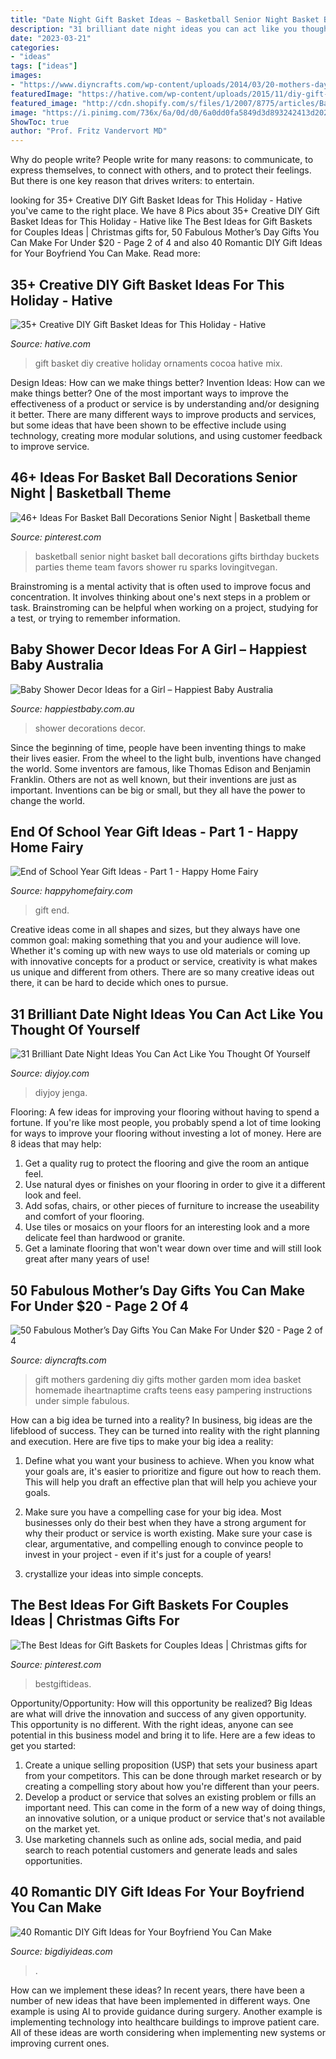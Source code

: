 ```yaml
---
title: "Date Night Gift Basket Ideas ~ Basketball Senior Night Basket Ball Decorations Gifts Birthday Buckets Parties Theme Team Favors Shower Ru Sparks Lovingitvegan"
description: "31 brilliant date night ideas you can act like you thought of yourself"
date: "2023-03-21"
categories:
- "ideas"
tags: ["ideas"]
images:
- "https://www.diyncrafts.com/wp-content/uploads/2014/03/20-mothers-day-gift.jpg"
featuredImage: "https://hative.com/wp-content/uploads/2015/11/diy-gift-basket-ideas/11-creative-diy-gift-basket-ideas.jpg"
featured_image: "http://cdn.shopify.com/s/files/1/2007/8775/articles/Baby-shower-decorations-for-girls_1300x@2x.jpg?v=1587694329"
image: "https://i.pinimg.com/736x/6a/0d/d0/6a0dd0fa5849d3d893242413d2028c8b.jpg"
ShowToc: true
author: "Prof. Fritz Vandervort MD"
---
```



Why do people write?
People write for many reasons: to communicate, to express themselves, to connect with others, and to protect their feelings. But there is one key reason that drives writers: to entertain.

	

		
looking for 35+ Creative DIY Gift Basket Ideas for This Holiday - Hative you've came to the right place. We have 8 Pics about 35+ Creative DIY Gift Basket Ideas for This Holiday - Hative like The Best Ideas for Gift Baskets for Couples Ideas | Christmas gifts for, 50 Fabulous Mother’s Day Gifts You Can Make For Under $20 - Page 2 of 4 and also 40 Romantic DIY Gift Ideas for Your Boyfriend You Can Make. Read more:
		
    
## 35+ Creative DIY Gift Basket Ideas For This Holiday - Hative

<img loading=lazy src="https://hative.com/wp-content/uploads/2015/11/diy-gift-basket-ideas/11-creative-diy-gift-basket-ideas.jpg" onerror="this.onerror=null;this.src='https://tse1.mm.bing.net/th?id=OIP.ub9TIgyz9SN2lHbaJHXKtwHaQW&amp;pid=15.1';" alt="35+ Creative DIY Gift Basket Ideas for This Holiday - Hative">

_Source: hative.com_

>gift basket diy creative holiday ornaments cocoa hative mix. 

	

Design Ideas: How can we make things better?
Invention Ideas: How can we make things better?
One of the most important ways to improve the effectiveness of a product or service is by understanding and/or designing it better. There are many different ways to improve products and services, but some ideas that have been shown to be effective include using technology, creating more modular solutions, and using customer feedback to improve service.

    
## 46+ Ideas For Basket Ball Decorations Senior Night | Basketball Theme

<img loading=lazy src="https://i.pinimg.com/736x/6a/0d/d0/6a0dd0fa5849d3d893242413d2028c8b.jpg" onerror="this.onerror=null;this.src='https://tse4.mm.bing.net/th?id=OIP.4YVLSDxT28swSzrjquSHmgAAAA&amp;pid=15.1';" alt="46+ Ideas For Basket Ball Decorations Senior Night | Basketball theme">

_Source: pinterest.com_

>basketball senior night basket ball decorations gifts birthday buckets parties theme team favors shower ru sparks lovingitvegan. 

	

Brainstroming is a mental activity that is often used to improve focus and concentration. It involves thinking about one's next steps in a problem or task. Brainstroming can be helpful when working on a project, studying for a test, or trying to remember information.

    
## Baby Shower Decor Ideas For A Girl – Happiest Baby Australia

<img loading=lazy src="http://cdn.shopify.com/s/files/1/2007/8775/articles/Baby-shower-decorations-for-girls_1300x@2x.jpg?v=1587694329" onerror="this.onerror=null;this.src='https://tse1.mm.bing.net/th?id=OIP.Tm4lB2u5WD5QtL3TH7Si2gHaE7&amp;pid=15.1';" alt="Baby Shower Decor Ideas for a Girl – Happiest Baby Australia">

_Source: happiestbaby.com.au_

>shower decorations decor. 

	

Since the beginning of time, people have been inventing things to make their lives easier. From the wheel to the light bulb, inventions have changed the world. Some inventors are famous, like Thomas Edison and Benjamin Franklin. Others are not as well known, but their inventions are just as important. Inventions can be big or small, but they all have the power to change the world.

    
## End Of School Year Gift Ideas - Part 1 - Happy Home Fairy

<img loading=lazy src="https://happyhomefairy.com/wp-content/uploads/2012/05/fave-things1.jpg" onerror="this.onerror=null;this.src='https://tse1.mm.bing.net/th?id=OIP.22hQ1zehTNHWYYsrzBU34AHaLL&amp;pid=15.1';" alt="End of School Year Gift Ideas - Part 1 - Happy Home Fairy">

_Source: happyhomefairy.com_

>gift end. 

	

Creative ideas come in all shapes and sizes, but they always have one common goal: making something that you and your audience will love. Whether it's coming up with new ways to use old materials or coming up with innovative concepts for a product or service, creativity is what makes us unique and different from others. There are so many creative ideas out there, it can be hard to decide which ones to pursue.

    
## 31 Brilliant Date Night Ideas You Can Act Like You Thought Of Yourself

<img loading=lazy src="https://diyjoy.com/wp-content/uploads/2017/01/Scary-Movie-Date-Night.jpg" onerror="this.onerror=null;this.src='https://tse1.mm.bing.net/th?id=OIP.j8GHjQXyTCObGsELzw3IdwHaKZ&amp;pid=15.1';" alt="31 Brilliant Date Night Ideas You Can Act Like You Thought Of Yourself">

_Source: diyjoy.com_

>diyjoy jenga. 

	

Flooring: A few ideas for improving your flooring without having to spend a fortune.
If you're like most people, you probably spend a lot of time looking for ways to improve your flooring without investing a lot of money. Here are 8 ideas that may help: 
1. Get a quality rug to protect the flooring and give the room an antique feel. 
2. Use natural dyes or finishes on your flooring in order to give it a different look and feel. 
3. Add sofas, chairs, or other pieces of furniture to increase the useability and comfort of your flooring. 
4. Use tiles or mosaics on your floors for an interesting look and a more delicate feel than hardwood or granite. 
5. Get a laminate flooring that won't wear down over time and will still look great after many years of use! 

    
## 50 Fabulous Mother’s Day Gifts You Can Make For Under $20 - Page 2 Of 4

<img loading=lazy src="https://www.diyncrafts.com/wp-content/uploads/2014/03/20-mothers-day-gift.jpg" onerror="this.onerror=null;this.src='https://tse2.mm.bing.net/th?id=OIP.fi-5d3b9oYMb3MHXBaGjAwHaKX&amp;pid=15.1';" alt="50 Fabulous Mother’s Day Gifts You Can Make For Under $20 - Page 2 of 4">

_Source: diyncrafts.com_

>gift mothers gardening diy gifts mother garden mom idea basket homemade iheartnaptime crafts teens easy pampering instructions under simple fabulous. 

	

How can a big idea be turned into a reality?
In business, big ideas are the lifeblood of success. They can be turned into reality with the right planning and execution. Here are five tips to make your big idea a reality:
1. Define what you want your business to achieve. When you know what your goals are, it's easier to prioritize and figure out how to reach them. This will help you draft an effective plan that will help you achieve your goals.

2. Make sure you have a compelling case for your big idea. Most businesses only do their best when they have a strong argument for why their product or service is worth existing. Make sure your case is clear, argumentative, and compelling enough to convince people to invest in your project - even if it's just for a couple of years!

3. crystallize your ideas into simple concepts.

    
## The Best Ideas For Gift Baskets For Couples Ideas | Christmas Gifts For

<img loading=lazy src="https://i.pinimg.com/736x/06/78/87/067887a0b1fccc766337a03e258c87e8.jpg" onerror="this.onerror=null;this.src='https://tse4.mm.bing.net/th?id=OIP.AJbCjutHgUoV--oE13AZYgHaLH&amp;pid=15.1';" alt="The Best Ideas for Gift Baskets for Couples Ideas | Christmas gifts for">

_Source: pinterest.com_

>bestgiftideas. 

	

Opportunity/Opportunity: How will this opportunity be realized?
Big Ideas are what will drive the innovation and success of any given opportunity. This opportunity is no different. With the right ideas, anyone can see potential in this business model and bring it to life. Here are a few ideas to get you started: 
1. Create a unique selling proposition (USP) that sets your business apart from your competitors. This can be done through market research or by creating a compelling story about how you're different than your peers. 
2. Develop a product or service that solves an existing problem or fills an important need. This can come in the form of a new way of doing things, an innovative solution, or a unique product or service that's not available on the market yet. 
3. Use marketing channels such as online ads, social media, and paid search to reach potential customers and generate leads and sales opportunities.

    
## 40 Romantic DIY Gift Ideas For Your Boyfriend You Can Make

<img loading=lazy src="https://bigdiyideas.com/wp-content/uploads/2015/06/77.jpg" onerror="this.onerror=null;this.src='https://tse3.mm.bing.net/th?id=OIP.OCXTCWebv9sntRTWYjAedQHaOH&amp;pid=15.1';" alt="40 Romantic DIY Gift Ideas for Your Boyfriend You Can Make">

_Source: bigdiyideas.com_

>. 

	

How can we implement these ideas?
In recent years, there have been a number of new ideas that have been implemented in different ways. One example is using AI to provide guidance during surgery. Another example is implementing technology into healthcare buildings to improve patient care. All of these ideas are worth considering when implementing new systems or improving current ones.

